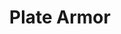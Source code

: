 ---
title: Plate Armor
ac: 5
type: heavy
power: 3
cost: 3000
weight: 7
crafting:
  wood: 0
  metal: 10
  textile: 2
  stone: 0
---